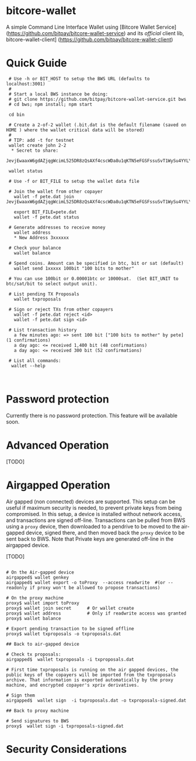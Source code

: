 # bitcore-wallet

A simple Command Line Interface Wallet using [Bitcore Wallet Service] (https://github.com/bitpay/bitcore-wallet-service) and its *official* client lib, bitcore-wallet-client] (https://github.com/bitpay/bitcore-wallet-client)


# Quick Guide

``` shell
 # Use -h or BIT_HOST to setup the BWS URL (defaults to localhost:3001)
 # 
 # Start a local BWS instance be doing:
 # git clone https://github.com/bitpay/bitcore-wallet-service.git bws
 # cd bws; npm install; npm start

 cd bin
 
 # Create a 2-of-2 wallet (.bit.dat is the default filename (saved on HOME ) where the wallet critical data will be stored)
 #
 # TIP: add -t for testnet
 wallet create john 2-2 
  * Secret to share:
    JevjEwaaxW6gdAZjqgWcimL525DR8zQsAXf4cscWDa8u1qKTN5eFGSFssuSvT1WySu4YYLYMUPT

 wallet status
 
 # Use -f or BIT_FILE to setup the wallet data file
 
 # Join the wallet from other copayer
   wallet -f pete.dat join JevjEwaaxW6gdAZjqgWcimL525DR8zQsAXf4cscWDa8u1qKTN5eFGSFssuSvT1WySu4YYLYMUPT
   
   export BIT_FILE=pete.dat
   wallet -f pete.dat status

 # Generate addresses to receive money
   wallet address
   * New Address 3xxxxxx

 # Check your balance
   wallet balance
   
 # Spend coins. Amount can be specified in btc, bit or sat (default)
   wallet send 1xxxxx 100bit "100 bits to mother"

 # You can use 100bit or 0.00001btc or 10000sat.  (Set BIT_UNIT to btc/sat/bit to select output unit).

 # List pending TX Proposals
   wallet txproposals
   
 # Sign or reject TXs from other copayers
   wallet -f pete.dat reject <id>
   wallet -f pete.dat sign <id>

 # List transaction history
   a few minutes ago: => sent 100 bit ["100 bits to mother" by pete] (1 confirmations)
   a day ago: <= received 1,400 bit (48 confirmations)
   a day ago: <= received 300 bit (52 confirmations)
   
 # List all commands:
  wallet --help
 
    
  ```
  
  
# Password protection 

Currently there is no password protection. This feature will be available soon.
 

# Advanced Operation


[TODO]

# Airgapped Operation 

Air gapped (non connected) devices are supported. This setup can be useful if maximum security is needed, to prevent private keys from being compromised. In this setup, a device is installed without network access, and transactions are signed off-line. Transactions can be pulled from BWS using a `proxy` device, then downloaded to a pendrive to be moved to the air-gapped device, signed there, and then moved back the `proxy` device to be sent back to BWS. Note that Private keys are generated off-line in the airgapped device.

[TODO]


``` shell

# On the Air-gapped device
airgapped$ wallet genkey
airgapped$ wallet export -o toProxy  --access readwrite  #(or --readonly if proxy won't be allowed to propose transactions)

# On the proxy machine
proxy$ wallet import toProxy
proxy$ wallet join secret      # Or wallet create 
proxy$ wallet address          # Only if readwrite access was granted
proxy$ wallet balance

# Export pending transaction to be signed offline
proxy$ wallet txproposals -o txproposals.dat

## Back to air-gapped device

# Check tx proposals:
airgapped$  wallet txproposals -i txproposals.dat

# First time txproposals is running on the air gapped devices, the public keys of the copayers will be imported from the txproposals archive. That information is exported automatically by the proxy machine, and encrypted copayer's xpriv derivatives.

# Sign them
airgapped$  wallet sign  -i txproposals.dat -o txproposals-signed.dat

## Back to proxy machine

# Send signatures to BWS
proxy$  wallet sign -i txproposals-signed.dat
```

# Security Considerations
